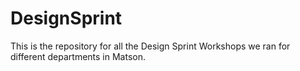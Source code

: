 # DesignSprint
This is the repository for all the Design Sprint Workshops we ran for different departments in Matson. 

